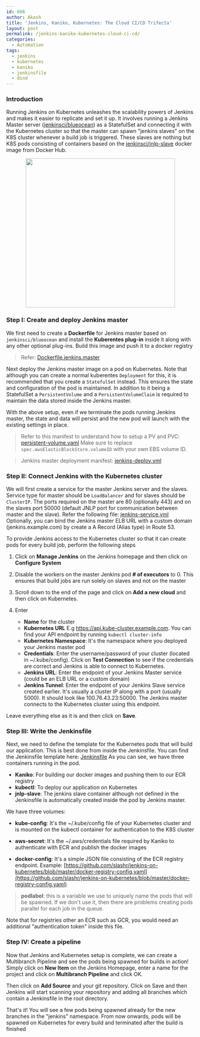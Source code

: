 ```yaml
---
id: 666
author: Akash
title: 'Jenkins, Kaniko, Kubernetes: The Cloud CI/CD Trifecta' 
layout: post
permalink: /jenkins-kaniko-kubernetes-cloud-ci-cd/
categories:
  - Automation
tags:
  - jenkins
  - kubernetes
  - kaniko
  - jenkinsfile
  - dind
---
```


### Introduction ###
Running Jenkins on Kubernetes unleashes the scalability powers of Jenkins and makes it easier to replicate and set it up. It involves running a Jenkins Master server ([jenkinsci/blueocean](https://hub.docker.com/r/jenkinsci/blueocean)) as a StatefulSet and connecting it with the Kubernetes cluster so that the master can spawn "jenkins slaves" on the K8S cluster whenever a build job is triggered. These slaves are nothing but K8S pods consisting of containers based on the [jenkinsci/jnlp-slave](https://hub.docker.com/r/jenkinsci/jnlp-slave) docker image from Docker Hub. 

<center><img src="https://jenkins.io/images/jenkins-x/logo.svg" height="400" width="400"></center>
<!--more-->


### Step I: Create and deploy Jenkins master ###

  We first need to create a **Dockerfile** for Jenkins master based on ```jenkinsci/blueocean``` and install the **Kuberentes plug-in** inside it along with any other optional plug-ins. Build this image and push it to a docker registry
> Refer: [Dockerfile.jenkins.master](https://github.com/slashr/jenkins-on-kubernetes/blob/master/Dockerfile.jenkins.master)

  Next deploy the Jenkins master image on a pod on Kubernetes. Note that although you can create a normal kuberentes ```Deployment``` for this, it is recommended that you create a ```StatefulSet``` instead. This ensures the state and configuration of the pod is maintained. In addition to it being a StatefulSet a ```PersistentVolume``` and a ```PersistentVolumeClaim``` is required to maintain the data stored inside the Jenkins master. 

   With the above setup, even if we terminate the pods running Jenkins master, the state and data will persist and the new pod will launch with the existing settings in place. 
   
> Refer to this manifest to understand how to setup a PV and PVC: [persistent-volume.yaml](https://github.com/slashr/jenkins-on-kubernetes/blob/master/persistent-volume.yaml) Make sure to replace ```spec.awsElasticBlockStore.volumeID``` with your own EBS volume ID.

  
> Jenkins master deployment manifest: [jenkins-deploy.yml](https://github.com/slashr/jenkins-on-kubernetes/blob/master/jenkins-deploy.yml)

### Step II: Connect Jenkins with the Kubernetes cluster ###
  We will first create a service for the master Jenkins server and the slaves. Service type for master should be ```LoadBalancer``` and for slaves should be ```ClusterIP```. The ports required on the master are 80 (optionally 443) and on the slaves port 50000 (default JNLP port for communication between master and the slave). Refer the following file: [jenkins-service.yml](https://github.com/slashr/jenkins-on-kubernetes/blob/master/jenkins-service.yml)
  Optionally, you can bind the Jenkins master ELB URL with a custom domain (jenkins.example.com) by create a A Record (Alias type) in Route 53.

  To provide Jenkins access to the Kubernetes cluster so that it can create pods for every build job, perform the following steps

1. Click on **Manage Jenkins** on the Jenkins homepage and then click on **Configure System**  
2. Disable the workers on the master Jenkins pod **# of executors** to 0. This ensures that build jobs are run solely on slaves and not on the master
3. Scroll down to the end of the page and click on **Add a new cloud** and then click on Kubernetes. 
4. Enter

    * **Name** for the cluster
    * **Kubernetes URL** E.g https://api.kube-cluster.example.com. You can find your API endpoint by running ```kubectl cluster-info```
    * **Kubernetes Namespace**: It's the namespace where you deployed your Jenkins master pod  
    * **Credentials**: Enter the username/password of your cluster (located in ~/.kube/config). Click on **Test Connection** to see if the credentials are correct and Jenkins is able to connect to Kubernetes.
    * **Jenkins URL**: Enter the endpoint of your Jenkins Master service (could be an ELB URL or a custom domain)
    * **Jenkins Tunnel**: Enter the endpoint of your Jenkins Slave service created earlier. It's usually a cluster IP along with a port (usually 5000). It should look like 100.76.43.23:50000. The Jenkins master connects to the Kubernetes cluster using this endpoint.

Leave everything else as it is and then click on **Save**. 


### Step III: Write the Jenkinsfile ###
 

  Next, we need to define the template for the Kubernetes pods that will build our application. This is best done from inside the Jenkinsfile. You can find the Jenkinsfile template here: [Jenkinsfile](https://github.com/slashr/jenkins-on-kubernetes/blob/master/Jenkinsfile) 
  As you can see, we have three containers running in the pod.

  * **Kaniko**: For building our docker images and pushing them to our ECR registry
  * **kubectl**: To deploy our application on Kubernetes
  * **jnlp-slave**: The jenkins slave container although not defined in the Jenkinsfile is automatically created inside the pod by Jenkins master.

  We have three volumes:

  * **kube-config**: It's the ~/.kube/config file of your Kubernetes cluster and is mounted on the kubectl container for authentication to the K8S cluster

  * **aws-secret**: It's the ~/.aws/credentials file required by Kaniko to authenticate with ECR and publish the docker images

  * **docker-config**: It's a simple JSON file consisting of the ECR registry endpoint. Example: [https://github.com/slashr/jenkins-on-kubernetes/blob/master/docker-registry-config.yaml](https://github.com/slashr/jenkins-on-kubernetes/blob/master/docker-registry-config.yaml)

> **podlabel**: this is a variable we use to uniquely name the pods that will be spawned. If we don't use it, then there are problems creating pods parallel for each job in the queue.

  Note that for registries other an ECR such as GCR, you would need an additional "authentication token" inside this file.


### Step IV: Create a pipeline 
  Now that Jenkins and Kubernetes setup is complete, we can create a Multibranch Pipeline and see the pods being spawned for builds in action! Simply click on **New Item** on the Jenkins Homepage, enter a name for the project and click on **Multibranch Pipeline** and click OK. 

  Then click on **Add Source** and your git repository. Click on Save and then Jenkins will start scanning your repository and adding all branches which contain a Jenkinsfile in the root directory. 
 
  That's it! You will see a few pods being spawned already for the new branches in the "jenkins" namespace. From now onwards, pods will be spawned on Kubernetes for every build and terminated after the build is finished 
